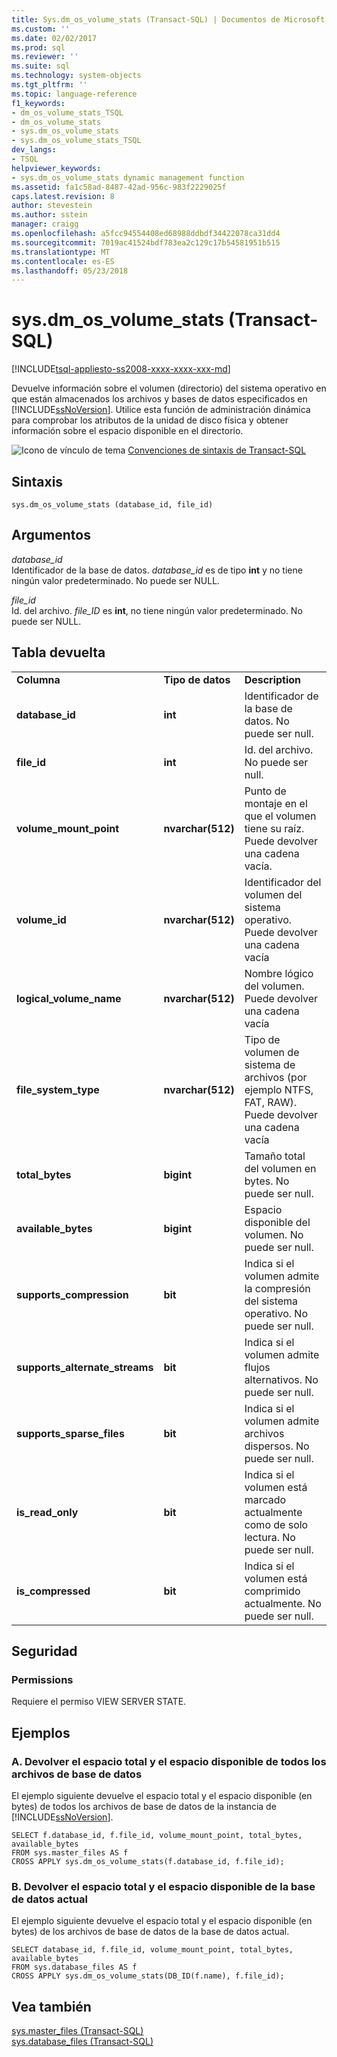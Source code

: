 ```yaml
---
title: Sys.dm_os_volume_stats (Transact-SQL) | Documentos de Microsoft
ms.custom: ''
ms.date: 02/02/2017
ms.prod: sql
ms.reviewer: ''
ms.suite: sql
ms.technology: system-objects
ms.tgt_pltfrm: ''
ms.topic: language-reference
f1_keywords:
- dm_os_volume_stats_TSQL
- dm_os_volume_stats
- sys.dm_os_volume_stats
- sys.dm_os_volume_stats_TSQL
dev_langs:
- TSQL
helpviewer_keywords:
- sys.dm_os_volume_stats dynamic management function
ms.assetid: fa1c58ad-8487-42ad-956c-983f2229025f
caps.latest.revision: 8
author: stevestein
ms.author: sstein
manager: craigg
ms.openlocfilehash: a5fcc94554408ed68988ddbdf34422078ca31dd4
ms.sourcegitcommit: 7019ac41524bdf783ea2c129c17b54581951b515
ms.translationtype: MT
ms.contentlocale: es-ES
ms.lasthandoff: 05/23/2018
---
```

# <a name="sysdmosvolumestats-transact-sql"></a>sys.dm_os_volume_stats (Transact-SQL)
[!INCLUDE[tsql-appliesto-ss2008-xxxx-xxxx-xxx-md](../../includes/tsql-appliesto-ss2008-xxxx-xxxx-xxx-md.md)]

  Devuelve información sobre el volumen (directorio) del sistema operativo en que están almacenados los archivos y bases de datos especificados en [!INCLUDE[ssNoVersion](../../includes/ssnoversion-md.md)]. Utilice esta función de administración dinámica para comprobar los atributos de la unidad de disco física y obtener información sobre el espacio disponible en el directorio.  
  
 ![Icono de vínculo de tema](../../database-engine/configure-windows/media/topic-link.gif "Icono de vínculo de tema") [Convenciones de sintaxis de Transact-SQL](../../t-sql/language-elements/transact-sql-syntax-conventions-transact-sql.md)  
  
## <a name="syntax"></a>Sintaxis  
  
```  
sys.dm_os_volume_stats (database_id, file_id)  
```  
  
##  <a name="Arguments"></a> Argumentos  
 *database_id*  
 Identificador de la base de datos. *database_id* es de tipo **int** y no tiene ningún valor predeterminado. No puede ser NULL.  
  
 *file_id*  
 Id. del archivo. *file_ID* es **int**, no tiene ningún valor predeterminado. No puede ser NULL.  
  
## <a name="table-returned"></a>Tabla devuelta  
  
||||  
|-|-|-|  
|**Columna**|**Tipo de datos**|**Description**|  
|**database_id**|**int**|Identificador de la base de datos. No puede ser null.|  
|**file_id**|**int**|Id. del archivo. No puede ser null.|  
|**volume_mount_point**|**nvarchar(512)**|Punto de montaje en el que el volumen tiene su raíz. Puede devolver una cadena vacía.|  
|**volume_id**|**nvarchar(512)**|Identificador del volumen del sistema operativo. Puede devolver una cadena vacía|  
|**logical_volume_name**|**nvarchar(512)**|Nombre lógico del volumen. Puede devolver una cadena vacía|  
|**file_system_type**|**nvarchar(512)**|Tipo de volumen de sistema de archivos (por ejemplo NTFS, FAT, RAW). Puede devolver una cadena vacía|  
|**total_bytes**|**bigint**|Tamaño total del volumen en bytes. No puede ser null.|  
|**available_bytes**|**bigint**|Espacio disponible del volumen. No puede ser null.|  
|**supports_compression**|**bit**|Indica si el volumen admite la compresión del sistema operativo. No puede ser null.|  
|**supports_alternate_streams**|**bit**|Indica si el volumen admite flujos alternativos. No puede ser null.|  
|**supports_sparse_files**|**bit**|Indica si el volumen admite archivos dispersos.  No puede ser null.|  
|**is_read_only**|**bit**|Indica si el volumen está marcado actualmente como de solo lectura. No puede ser null.|  
|**is_compressed**|**bit**|Indica si el volumen está comprimido actualmente. No puede ser null.|  
  
## <a name="security"></a>Seguridad  
  
### <a name="permissions"></a>Permissions  
 Requiere el permiso VIEW SERVER STATE.  
  
## <a name="examples"></a>Ejemplos  
  
### <a name="a-return-total-space-and-available-space-for-all-database-files"></a>A. Devolver el espacio total y el espacio disponible de todos los archivos de base de datos  
 El ejemplo siguiente devuelve el espacio total y el espacio disponible (en bytes) de todos los archivos de base de datos de la instancia de [!INCLUDE[ssNoVersion](../../includes/ssnoversion-md.md)].  
  
```  
SELECT f.database_id, f.file_id, volume_mount_point, total_bytes, available_bytes  
FROM sys.master_files AS f  
CROSS APPLY sys.dm_os_volume_stats(f.database_id, f.file_id);  
```  
  
### <a name="b-return-total-space-and-available-space-for-the-current-database"></a>B. Devolver el espacio total y el espacio disponible de la base de datos actual  
 El ejemplo siguiente devuelve el espacio total y el espacio disponible (en bytes) de los archivos de base de datos de la base de datos actual.  
  
```  
SELECT database_id, f.file_id, volume_mount_point, total_bytes, available_bytes  
FROM sys.database_files AS f  
CROSS APPLY sys.dm_os_volume_stats(DB_ID(f.name), f.file_id);  
```  
  
## <a name="see-also"></a>Vea también  
 [sys.master_files &#40;Transact-SQL&#41;](../../relational-databases/system-catalog-views/sys-master-files-transact-sql.md)   
 [sys.database_files &#40;Transact-SQL&#41;](../../relational-databases/system-catalog-views/sys-database-files-transact-sql.md)  
  
  
